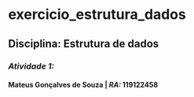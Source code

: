 # exercicio_estrutura_dados

## Disciplina: Estrutura de dados
### *Atividade 1:*
#### Mateus Gonçalves de Souza | *RA:* 119122458


